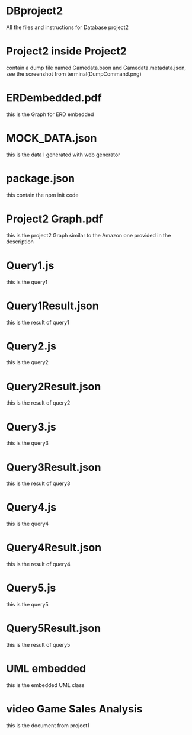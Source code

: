 # DBproject2
All the files and instructions for Database project2

# Project2 inside Project2
contain a dump file named Gamedata.bson and Gamedata.metadata.json, see the screenshot from terminal(DumpCommand.png)

# ERDembedded.pdf
this is the Graph for ERD embedded

# MOCK_DATA.json
this is the data I generated with web generator

# package.json
this contain the npm init code 

# Project2 Graph.pdf
this is the project2 Graph similar to the Amazon one provided in the description

# Query1.js
this is the query1

# Query1Result.json
this is the result of query1

# Query2.js
this is the query2

# Query2Result.json
this is the result of query2

# Query3.js
this is the query3

# Query3Result.json
this is the result of query3

# Query4.js
this is the query4

# Query4Result.json
this is the result of query4

# Query5.js
this is the query5

# Query5Result.json
this is the result of query5

# UML embedded
this is the embedded UML class

# video Game Sales Analysis
this is the document from project1




